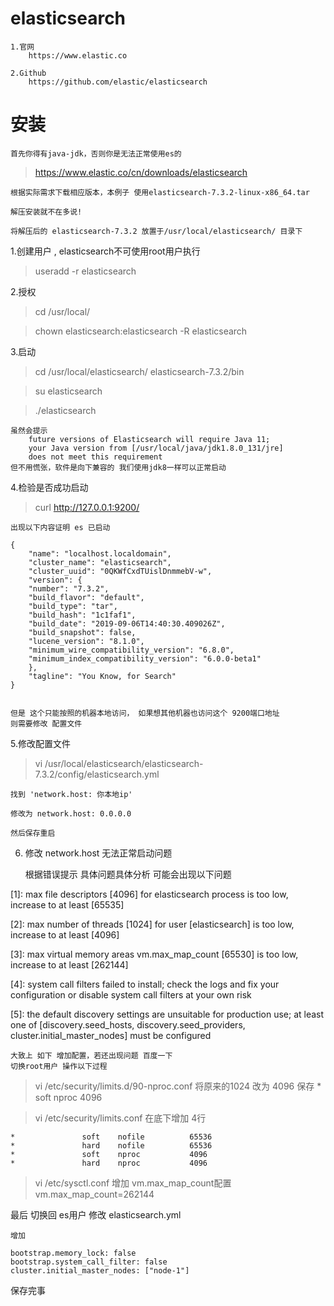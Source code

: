 # elasticsearch 

    1.官网
		https://www.elastic.co

	2.Github
		https://github.com/elastic/elasticsearch


# 安装  

	首先你得有java-jdk，否则你是无法正常使用es的

>https://www.elastic.co/cn/downloads/elasticsearch

	根据实际需求下载相应版本，本例子 使用elasticsearch-7.3.2-linux-x86_64.tar

	解压安装就不在多说!

	将解压后的 elasticsearch-7.3.2 放置于/usr/local/elasticsearch/ 目录下
	
1.创建用户 , elasticsearch不可使用root用户执行

>useradd -r elasticsearch

2.授权
> cd /usr/local/

>chown elasticsearch:elasticsearch -R elasticsearch

3.启动 

>cd /usr/local/elasticsearch/ elasticsearch-7.3.2/bin

>su elasticsearch

>./elasticsearch

	虽然会提示
		future versions of Elasticsearch will require Java 11; 
		your Java version from [/usr/local/java/jdk1.8.0_131/jre] 
		does not meet this requirement
	但不用慌张，软件是向下兼容的 我们使用jdk8一样可以正常启动
	
4.检验是否成功启动
	
>curl http://127.0.0.1:9200/

	出现以下内容证明 es 已启动 

	{
		"name": "localhost.localdomain",
		"cluster_name": "elasticsearch",
		"cluster_uuid": "0QKWfCxdTUislDnmmebV-w",
		"version": {
		"number": "7.3.2",
		"build_flavor": "default",
		"build_type": "tar",
		"build_hash": "1c1faf1",
		"build_date": "2019-09-06T14:40:30.409026Z",
		"build_snapshot": false,
		"lucene_version": "8.1.0",
		"minimum_wire_compatibility_version": "6.8.0",
		"minimum_index_compatibility_version": "6.0.0-beta1"
		},
		"tagline": "You Know, for Search"
	}
	

	但是 这个只能按照的机器本地访问， 如果想其他机器也访问这个 9200端口地址
	则需要修改 配置文件
	
5.修改配置文件
	
>vi /usr/local/elasticsearch/elasticsearch-7.3.2/config/elasticsearch.yml 

	找到 'network.host: 你本地ip'
	
	修改为 network.host: 0.0.0.0
	
	然后保存重启
	
6. 修改 network.host 无法正常启动问题

	根据错误提示 具体问题具体分析
	可能会出现以下问题
	
[1]: max file descriptors [4096] for elasticsearch process is too low, increase to at least [65535]

[2]: max number of threads [1024] for user [elasticsearch] is too low, increase to at least [4096]

[3]: max virtual memory areas vm.max_map_count [65530] is too low, increase to at least [262144]

[4]: system call filters failed to install; check the logs and fix your configuration or 
disable system call filters at your own risk

[5]: the default discovery settings are unsuitable for production use; at least one of 
[discovery.seed_hosts, discovery.seed_providers, cluster.initial_master_nodes] must be configured
	
	大致上 如下 增加配置，若还出现问题 百度一下
	切换root用户 操作以下过程
	
>vi /etc/security/limits.d/90-nproc.conf
	将原来的1024 改为 4096 保存
	*          soft    nproc     4096

>vi /etc/security/limits.conf
	 在底下增加 4行 

	*               soft    nofile          65536
	*               hard    nofile          65536
	*               soft    nproc           4096
	*               hard    nproc           4096

>vi /etc/sysctl.conf
	增加 vm.max_map_count配置 
vm.max_map_count=262144

最后 切换回 es用户 修改 elasticsearch.yml

	增加 
	
	bootstrap.memory_lock: false
	bootstrap.system_call_filter: false
	cluster.initial_master_nodes: ["node-1"] 
 
 保存完事







	
	
	
	
	


	
	